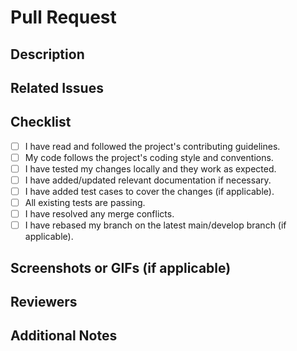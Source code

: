 # Pull Request

## Description
<!-- Provide a brief summary of the changes and the purpose of this pull request. -->

## Related Issues
<!-- If this pull request is related to any GitHub issues, please reference them here using the format: "Fixes #IssueNumber" or "Resolves #IssueNumber". -->

## Checklist
<!-- Make sure to check the boxes that apply to this pull request. You can replace [ ] with [x] to mark an item as complete. -->

- [ ] I have read and followed the project's contributing guidelines.
- [ ] My code follows the project's coding style and conventions.
- [ ] I have tested my changes locally and they work as expected.
- [ ] I have added/updated relevant documentation if necessary.
- [ ] I have added test cases to cover the changes (if applicable).
- [ ] All existing tests are passing.
- [ ] I have resolved any merge conflicts.
- [ ] I have rebased my branch on the latest main/develop branch (if applicable).

## Screenshots or GIFs (if applicable)
<!-- Include any screenshots or GIFs that demonstrate the changes made in this pull request. -->

## Reviewers
<!-- Tag any specific individuals or teams who should review this pull request. -->

## Additional Notes
<!-- Add any additional information or context that may be relevant to this pull request. -->
